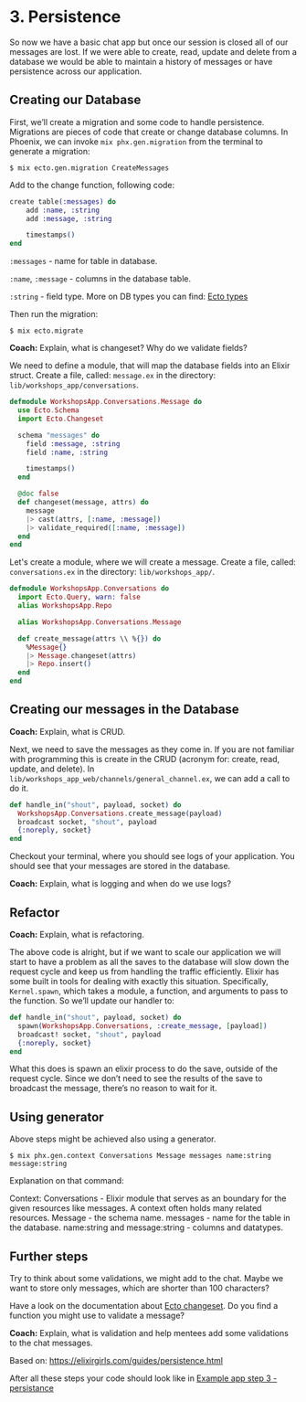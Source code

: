 # 3. Persistence

So now we have a basic chat app but once our session is closed all of our messages are lost. If we were able to create, read, update and delete from a database we would be able to maintain a history of messages or have persistence across our application.

## Creating our Database

First, we’ll create a migration and some code to handle persistence. Migrations are pieces of code that create or change database columns. In Phoenix, we can invoke `mix phx.gen.migration` from the terminal to generate a migration:

```console
$ mix ecto.gen.migration CreateMessages
```

Add to the change function, following code:
```elixir
create table(:messages) do
    add :name, :string
    add :message, :string

    timestamps()
end
```

`:messages` - name for table in database.

`:name`, `:message` - columns in the database table.

`:string` - field type. More on DB types you can find: [Ecto types](https://hexdocs.pm/ecto/Ecto.Schema.html#module-primitive-types)

Then run the migration:

```console
$ mix ecto.migrate
```

**Coach:** Explain, what is changeset? Why do we validate fields?

We need to define a module, that will map the database fields into an Elixir struct. Create a file, called: `message.ex` in the directory: `lib/workshops_app/conversations`.

```elixir
defmodule WorkshopsApp.Conversations.Message do
  use Ecto.Schema
  import Ecto.Changeset

  schema "messages" do
    field :message, :string
    field :name, :string

    timestamps()
  end

  @doc false
  def changeset(message, attrs) do
    message
    |> cast(attrs, [:name, :message])
    |> validate_required([:name, :message])
  end
end
```

Let's create a module, where we will create a message. Create a file, called: `conversations.ex` in the directory: `lib/workshops_app/`.

```elixir
defmodule WorkshopsApp.Conversations do
  import Ecto.Query, warn: false
  alias WorkshopsApp.Repo

  alias WorkshopsApp.Conversations.Message

  def create_message(attrs \\ %{}) do
    %Message{}
    |> Message.changeset(attrs)
    |> Repo.insert()
  end
end
```

## Creating our messages in the Database

**Coach:** Explain, what is CRUD.

Next, we need to save the messages as they come in. If you are not familiar with programming this is create in the CRUD (acronym for: create, read, update, and delete). In `lib/workshops_app_web/channels/general_channel.ex`, we can add a call to do it.

```elixir
def handle_in("shout", payload, socket) do
  WorkshopsApp.Conversations.create_message(payload)
  broadcast socket, "shout", payload
  {:noreply, socket}
end
```

Checkout your terminal, where you should see logs of your application. You should see that your messages are stored in the database.

**Coach:** Explain, what is logging and when do we use logs?

## Refactor

**Coach:** Explain, what is refactoring.

The above code is alright, but if we want to scale our application we will start to have a problem as all the saves to the database will slow down the request cycle and keep us from handling the traffic efficiently. Elixir has some built in tools for dealing with exactly this situation. Specifically, `Kernel.spawn`, which takes a module, a function, and arguments to pass to the function. So we’ll update our handler to:

```elixir
def handle_in("shout", payload, socket) do
  spawn(WorkshopsApp.Conversations, :create_message, [payload])
  broadcast! socket, "shout", payload
  {:noreply, socket}
end
```

What this does is spawn an elixir process to do the save, outside of the request cycle. Since we don’t need to see the results of the save to broadcast the message, there’s no reason to wait for it.

## Using generator

Above steps might be achieved also using a generator.
```console
$ mix phx.gen.context Conversations Message messages name:string message:string
```

Explanation on that command:

Context: Conversations - Elixir module that serves as an boundary for the given resources like messages. A context often holds many related resources.
Message - the schema name.
messages - name for the table in the database.
name:string and message:string - columns and datatypes.

## Further steps

Try to think about some validations, we might add to the chat. Maybe we want to store only messages, which are shorter than 100 characters?

Have a look on the documentation about [Ecto changeset](https://hexdocs.pm/ecto/Ecto.Changeset.html#content). Do you find a function you might use to validate a message?

**Coach:** Explain, what is validation and help mentees add some validations to the chat messages.

Based on: https://elixirgirls.com/guides/persistence.html

After all these steps your code should look like in [Example app step 3 - persistance](https://github.com/Taste-Elixir/workshops-app/tree/3-persistance)

